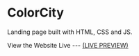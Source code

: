 # ColorCity
Landing page built with HTML, CSS and JS.

View the Website Live --- [(LIVE PREVIEW)](https://colorcity.netlify.app/)
